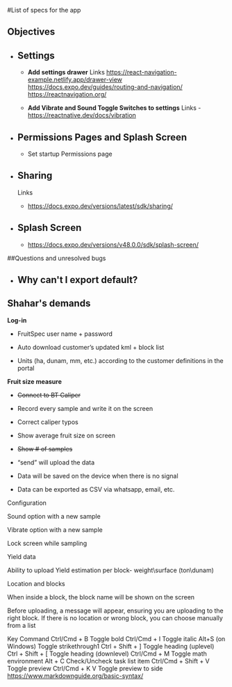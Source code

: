 

#List of specs for the app

## Objectives

- ## Settings

    - **Add settings drawer**
    Links
    https://react-navigation-example.netlify.app/drawer-view
    https://docs.expo.dev/guides/routing-and-navigation/
    https://reactnavigation.org/



    - **Add Vibrate and Sound Toggle Switches to settings**
    Links - 
    https://reactnative.dev/docs/vibration



- ## Permissions Pages and Splash Screen

    - Set startup Permissions page

- ## Sharing
    Links
  - https://docs.expo.dev/versions/latest/sdk/sharing/

- ## Splash Screen
  - https://docs.expo.dev/versions/v48.0.0/sdk/splash-screen/


##Questions and unresolved bugs
  - ## Why can't I export default?











## **Shahar's demands**


**Log-in**

- FruitSpec user name + password

- Auto download customer’s updated kml + block list

- Units (ha, dunam, mm, etc.) according to the customer definitions in the portal

 

**Fruit size measure**

- ~~Connect to BT Caliper~~

- Record every sample and write it on the screen

- Correct caliper typos

- Show average fruit size on screen

- ~~Show # of samples~~

- “send” will upload the data

- Data will be saved on the device when there is no signal

- Data can be exported as CSV via whatsapp, email, etc.

 

Configuration

Sound option with a new sample

Vibrate option with a new sample

Lock screen while sampling

 

Yield data

Ability to upload Yield estimation per block- weight\surface (ton\dunam)

 

Location and blocks

When inside a block, the block name will be shown on the screen

Before uploading, a message will appear, ensuring you are uploading to the right block. If there is no location or wrong block, you can choose manually from a list




Key	Command
Ctrl/Cmd + B	Toggle bold
Ctrl/Cmd + I	Toggle italic
Alt+S (on Windows)	Toggle strikethrough1
Ctrl + Shift + ]	Toggle heading (uplevel)
Ctrl + Shift + [	Toggle heading (downlevel)
Ctrl/Cmd + M	Toggle math environment
Alt + C	Check/Uncheck task list item
Ctrl/Cmd + Shift + V	Toggle preview
Ctrl/Cmd + K V	Toggle preview to side
https://www.markdownguide.org/basic-syntax/